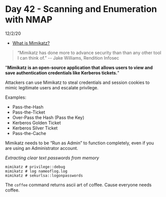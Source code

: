 # Day 42 - Scanning and Enumeration with NMAP
12/2/20

* [What is Mimikatz?](https://www.varonis.com/blog/what-is-mimikatz/)

> “Mimikatz has done more to advance security than than any other tool I can think of.”  -- Jake Williams, Rendition Infosec

"**Mimikatz is an open-source application that allows users to view and save authentication credentials like Kerberos tickets.**" 

Attackers can use Mimikatz to steal credentials and session cookies to mimic legitimate users and escalate privilege. 

Examples:

* Pass-the-Hash
* Pass-the-Ticket
* Over-Pass the Hash (Pass the Key)
* Kerberos Golden Ticket
* Kerberos Silver Ticket
* Pass-the-Cache

Mimikatz needs to be “Run as Admin” to function completely, even if you are using an Administrator account.

*Extracting clear text passwords from memory*
```
mimikatz # privilege::debug
mimikatz # log nameoflog.log
mimikatz # sekurlsa::logonpasswords
```

The `coffee` command returns ascii art of coffee. Cause everyone needs coffee.